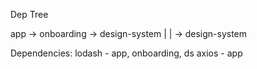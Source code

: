 Dep Tree

app -> onboarding -> design-system
|
| -> design-system

Dependencies:
lodash - app, onboarding, ds
axios - app
